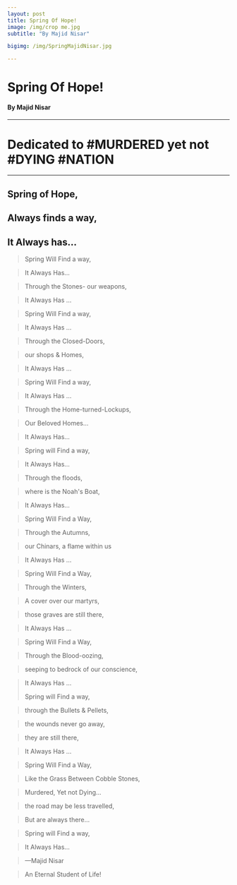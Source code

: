 ```yaml
---
layout: post
title: Spring Of Hope!
image: /img/crop me.jpg
subtitle: "By Majid Nisar"

bigimg: /img/SpringMajidNisar.jpg

---
```


# Spring Of Hope!



#### By Majid Nisar

------

Dedicated to #MURDERED yet not #DYING #NATION
============================

------

Spring of Hope, 
---

**Always finds a way,** 
---

**It Always has.**..
---
> Spring Will Find a way,

> It Always Has...

> Through the Stones- our weapons,

> It Always Has ...

>
> Spring Will Find a way,

> It Always Has ...

> Through the Closed-Doors,

> our shops & Homes,

> It Always Has ...

>
> Spring Will Find a way,

> It Always Has ...

> Through the Home-turned-Lockups,

> Our Beloved Homes...

> It Always Has...
 
>
> Spring will Find a way,

> It Always Has...

> Through the floods,

> where is the Noah's Boat,

> It Always Has...


> Spring Will Find a Way,

> Through the Autumns,

> our Chinars, a flame within us

> It Always Has ...

>
> Spring Will Find a Way,

> Through the Winters,

> A cover over our martyrs, 

> those graves are still there,

> It Always Has ...

>
> Spring Will Find a Way,

> Through the Blood-oozing,

> seeping to  bedrock of our conscience,

> It Always Has ...
>
> Spring will Find a way,

> through the Bullets & Pellets,

> the wounds never go away,

> they are still there,

> It Always Has ...

>
> Spring Will Find a Way,

> Like the Grass Between Cobble Stones,

> Murdered, Yet not Dying...

> the road may be less travelled,

> But are always there...

>
> Spring will Find a way,

> It Always Has...

>
> —Majid Nisar 

> An Eternal Student of Life!
